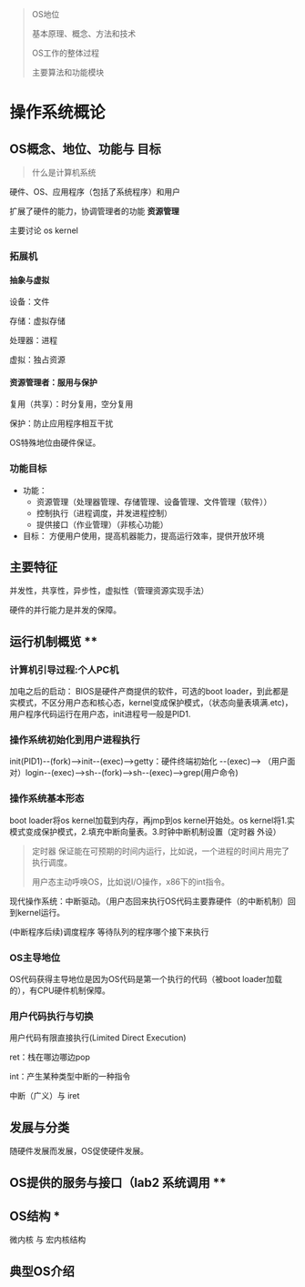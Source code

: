 > OS地位
>
> 基本原理、概念、方法和技术
>
> OS工作的整体过程
>
> 主要算法和功能模块

# 操作系统概论

## OS概念、地位、功能与 目标

> 什么是计算机系统

硬件、OS、应用程序（包括了系统程序）和用户

扩展了硬件的能力，协调管理者的功能 **资源管理**

主要讨论 os kernel

### 拓展机

#### 抽象与虚拟

设备：文件

存储：虚拟存储

处理器：进程

虚拟：独占资源

#### 资源管理者：服用与保护

复用（共享）：时分复用，空分复用

保护：防止应用程序相互干扰

OS特殊地位由硬件保证。

### 功能目标

- 功能：
  - 资源管理（处理器管理、存储管理、设备管理、文件管理（软件））
  - 控制执行（进程调度，并发进程控制）
  - 提供接口（作业管理）（非核心功能）
- 目标： 方便用户使用，提高机器能力，提高运行效率，提供开放环境

## 主要特征

并发性，共享性，异步性，虚拟性（管理资源实现手法）

硬件的并行能力是并发的保障。

## 运行机制概览 \**

### 计算机引导过程:个人PC机

加电之后的启动： BIOS是硬件产商提供的软件，可选的boot loader，到此都是实模式，不区分用户态和核心态，kernel变成保护模式，（状态向量表填满.etc)，用户程序代码运行在用户态，init进程号一般是PID1.

### 操作系统初始化到用户进程执行

init(PID1)--(fork)-->init--(exec)-->getty：硬件终端初始化 --(exec)--> （用户面对）login--(exec)-->sh--(fork)-->sh--(exec)-->grep(用户命令)

### 操作系统基本形态

boot loader将os kernel加载到内存，再jmp到os kernel开始处。os kernel将1.实模式变成保护模式，2.填充中断向量表。3.时钟中断机制设置（定时器 外设）

> 定时器 保证能在可预期的时间内运行，比如说，一个进程的时间片用完了执行调度。
>
> 用户态主动呼唤OS，比如说I/O操作，x86下的int指令。

现代操作系统：中断驱动。（用户态回来执行OS代码主要靠硬件（的中断机制）回到kernel运行。

(中断程序后续)调度程序 等待队列的程序哪个接下来执行

### OS主导地位

OS代码获得主导地位是因为OS代码是第一个执行的代码（被boot loader加载的），有CPU硬件机制保障。

### 用户代码执行与切换

用户代码有限直接执行(Limited Direct Execution)

ret：栈在哪边哪边pop

int：产生某种类型中断的一种指令

中断（广义）与 iret

## 发展与分类

随硬件发展而发展，OS促使硬件发展。

## OS提供的服务与接口（lab2 系统调用 \**

## OS结构 \*

微内核 与 宏内核结构

## 典型OS介绍